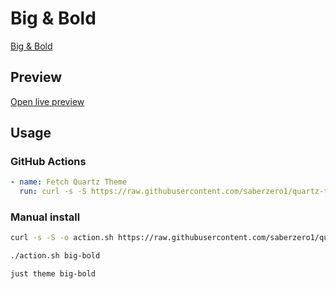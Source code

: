 # Big & Bold

[Big & Bold](https://github.com/Bluemoondragon07)

## Preview

[Open live preview](https://quartz-themes.github.io/big-bold/)

## Usage

### GitHub Actions

```yaml
- name: Fetch Quartz Theme
  run: curl -s -S https://raw.githubusercontent.com/saberzero1/quartz-themes/master/action.sh | bash -s -- big-bold
```

### Manual install

```bash
curl -s -S -o action.sh https://raw.githubusercontent.com/saberzero1/quartz-themes/master/action.sh

./action.sh big-bold
```

```bash
just theme big-bold
```
